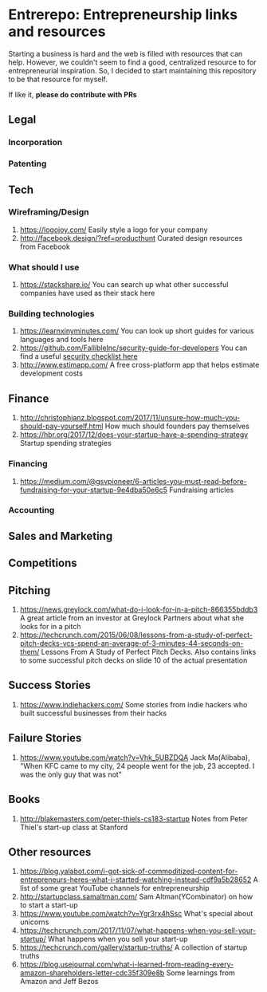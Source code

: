 #   Entrerepo: Entrepreneurship links and resources

Starting a business is hard and the web is filled with resources that can help. However, we couldn't seem to find a good, centralized resource to for entrepreneurial inspiration. So, I decided to start maintaining this repository to be that resource for myself.

If like it, **please do contribute with PRs**

##  Legal

### Incorporation

### Patenting

##  Tech

### Wireframing/Design
1.  https://logojoy.com/ 
    Easily style a logo for your company
2.  http://facebook.design/?ref=producthunt
    Curated design resources from Facebook

### What should I use
1.  https://stackshare.io/
    You can search up what other successful companies have used as their stack here

### Building technologies
1.  https://learnxinyminutes.com/
    You can look up short guides for various languages and tools here
2.  https://github.com/FallibleInc/security-guide-for-developers
    You can find a useful [security checklist here](https://github.com/FallibleInc/security-guide-for-developers/blob/master/README.md)
3.  http://www.estimapp.com/ A free cross-platform app that helps estimate development costs

##  Finance
1.  http://christophjanz.blogspot.com/2017/11/unsure-how-much-you-should-pay-yourself.html
    How much should founders pay themselves
2.  https://hbr.org/2017/12/does-your-startup-have-a-spending-strategy Startup spending strategies

### Financing
1.  https://medium.com/@gsvpioneer/6-articles-you-must-read-before-fundraising-for-your-startup-9e4dba50e6c5 Fundraising articles

### Accounting

##  Sales and Marketing

##  Competitions

## Pitching
1.  https://news.greylock.com/what-do-i-look-for-in-a-pitch-866355bddb3
    A great article from an investor at Greylock Partners about what she looks for in a pitch
2.  https://techcrunch.com/2015/06/08/lessons-from-a-study-of-perfect-pitch-decks-vcs-spend-an-average-of-3-minutes-44-seconds-on-them/
    Lessons From A Study of Perfect Pitch Decks. Also contains links to some successful pitch decks on slide 10 of the actual presentation

##  Success Stories
1.  https://www.indiehackers.com/
    Some stories from indie hackers who built successful businesses from their hacks

##  Failure Stories
1.  https://www.youtube.com/watch?v=Vhk_5UBZDQA
    Jack Ma(Alibaba), "When KFC came to my city, 24 people went for the job, 23 accepted. I was the only guy that was not"

##  Books
1.  http://blakemasters.com/peter-thiels-cs183-startup Notes from Peter Thiel's start-up class at Stanford


##  Other resources
1.  https://blog.yalabot.com/i-got-sick-of-commoditized-content-for-entrepreneurs-heres-what-i-started-watching-instead-cdf9a5b28652 A list of some great YouTube channels for entrepreneurship
2.  http://startupclass.samaltman.com/ Sam Altman(YCombinator) on how to start a start-up 
3.  https://www.youtube.com/watch?v=Ygr3rx4hSsc What's special about unicorns
4.  https://techcrunch.com/2017/11/07/what-happens-when-you-sell-your-startup/ What happens when you sell your start-up
5.  https://techcrunch.com/gallery/startup-truths/ A collection of startup truths
6.  https://blog.usejournal.com/what-i-learned-from-reading-every-amazon-shareholders-letter-cdc35f309e8b Some learnings from Amazon and Jeff Bezos
